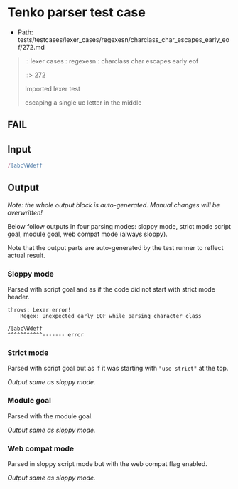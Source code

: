 # Tenko parser test case

- Path: tests/testcases/lexer_cases/regexesn/charclass_char_escapes_early_eof/272.md

> :: lexer cases : regexesn : charclass char escapes early eof
>
> ::> 272
>
> Imported lexer test
>
> escaping a single uc letter in the middle

## FAIL

## Input

`````js
/[abc\Wdeff
`````

## Output

_Note: the whole output block is auto-generated. Manual changes will be overwritten!_

Below follow outputs in four parsing modes: sloppy mode, strict mode script goal, module goal, web compat mode (always sloppy).

Note that the output parts are auto-generated by the test runner to reflect actual result.

### Sloppy mode

Parsed with script goal and as if the code did not start with strict mode header.

`````
throws: Lexer error!
    Regex: Unexpected early EOF while parsing character class

/[abc\Wdeff
^^^^^^^^^^^------- error
`````

### Strict mode

Parsed with script goal but as if it was starting with `"use strict"` at the top.

_Output same as sloppy mode._

### Module goal

Parsed with the module goal.

_Output same as sloppy mode._

### Web compat mode

Parsed in sloppy script mode but with the web compat flag enabled.

_Output same as sloppy mode._

